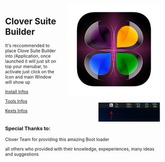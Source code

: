 <img style="float: right; margin-left: 30px; margin-bottom: 20px;" width="300" height="300" src="media/images/CloverSuiteBuilder.png" align="right">

# Clover Suite Builder 

<img style="float: right; margin-left: 30px; margin-bottom: 20px;" width="200" height="62" src="media/images/menu.png" align="right">

It's reccommended to place Clove Suite Builder into /Application, once launched it will just sit on top your menubar, to activate just click on the Icon and main Window will show up

[Install Infos](media/Install%20Infos.md)

[Tools Infos](media/Tools%20Infos.md)

[Kexts Infos](Kexts%20Install%20builder.md)
#
### Special Thanks to:

Clover Team for providing this amazing Boot loader

all others who provided with their knowledge, expeperiences,
many ideas and suggestions
#
